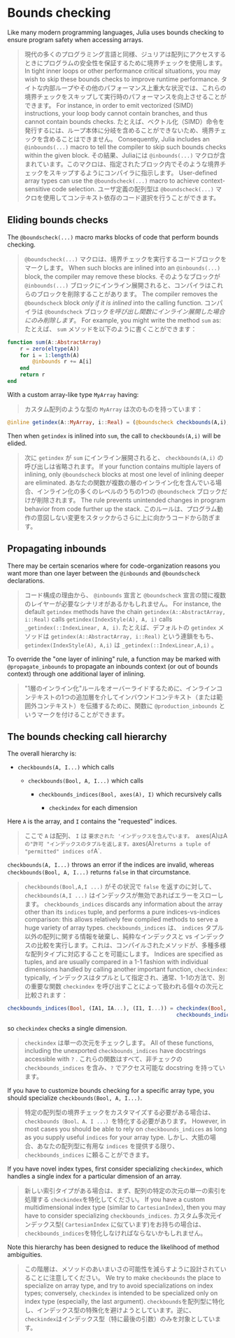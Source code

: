 # Bounds checking

Like many modern programming languages, Julia uses bounds checking to ensure program safety when accessing arrays.
> 現代の多くのプログラミング言語と同様、ジュリアは配列にアクセスするときにプログラムの安全性を保証するために境界チェックを使用します。
In tight inner loops or other performance critical situations, you may wish to skip these bounds checks to improve runtime performance.
> タイトな内部ループやその他のパフォーマンス上重大な状況では、これらの境界チェックをスキップして実行時のパフォーマンスを向上させることができます。
For instance, in order to emit vectorized (SIMD) instructions, your loop body cannot contain branches, and thus cannot contain bounds checks.
> たとえば、ベクトル化（SIMD）命令を発行するには、ループ本体に分岐を含めることができないため、境界チェックを含めることはできません。
Consequently, Julia includes an `@inbounds(...)` macro to tell the compiler to skip such bounds checks within the given block.
> その結果、Juliaには `@inbounds(...)` マクロが含まれています。このマクロは、指定されたブロック内でそのような境界チェックをスキップするようにコンパイラに指示します。
User-defined array types can use the `@boundscheck(...)` macro to achieve context-sensitive code selection.
> ユーザ定義の配列型は `@boundscheck(...)` マクロを使用してコンテキスト依存のコード選択を行うことができます。

## Eliding bounds checks

The `@boundscheck(...)` macro marks blocks of code that perform bounds checking.
> `@boundscheck(...)` マクロは、境界チェックを実行するコードブロックをマークします。
When such blocks are inlined into an `@inbounds(...)` block, the compiler may remove these blocks.
> そのようなブロックが `@inbounds(...)` ブロックにインライン展開されると、コンパイラはこれらのブロックを削除することがあります。
The compiler removes the `@boundscheck` block *only if it is inlined* into the calling function.
> コンパイラは `@boundscheck` ブロック*を呼び出し関数にインライン展開した場合にのみ削除します*。
For example, you might write the method `sum` as:
> たとえば、 `sum` メソッドを以下のように書くことができます：

```julia
function sum(A::AbstractArray)
    r = zero(eltype(A))
    for i = 1:length(A)
        @inbounds r += A[i]
    end
    return r
end
```

With a custom array-like type `MyArray` having:
> カスタム配列のような型の `MyArray` は次のものを持っています：

```julia
@inline getindex(A::MyArray, i::Real) = (@boundscheck checkbounds(A,i); A.data[to_index(i)])
```

Then when `getindex` is inlined into `sum`, the call to `checkbounds(A,i)` will be elided.
> 次に `getindex` が `sum` にインライン展開されると、 `checkbounds(A,i)` の呼び出しは省略されます。
If your function contains multiple layers of inlining, only `@boundscheck` blocks at most one level of inlining deeper are eliminated.
> あなたの関数が複数の層のインライン化を含んでいる場合、インライン化の多くのレベルのうちの1つの `@boundscheck` ブロックだけが削除されます。
The rule prevents unintended changes in program behavior from code further up the stack.
> このルールは、プログラム動作の意図しない変更をスタックからさらに上に向かうコードから防ぎます。

## Propagating inbounds

There may be certain scenarios where for code-organization reasons you want more than one layer between the `@inbounds` and `@boundscheck` declarations.
> コード構成の理由から、 `@inbounds` 宣言と `@boundscheck` 宣言の間に複数のレイヤーが必要なシナリオがあるかもしれません。
For instance, the default `getindex` methods have the chain `getindex(A::AbstractArray, i::Real)` calls `getindex(IndexStyle(A), A, i)` calls `_getindex(::IndexLinear, A, i)`.
> たとえば、デフォルトの `getindex` メソッドは `getindex(A::AbstractArray, i::Real)` という連鎖をもち、 `getindex(IndexStyle(A), A,i)` は `_getindex(::IndexLinear,A,i)` 。

To override the "one layer of inlining" rule, a function may be marked with `@propagate_inbounds` to propagate an inbounds context (or out of bounds context) through one additional layer of inlining.
> "1層のインライン化"ルールをオーバーライドするために、インラインコンテキストの1つの追加層を介してインバウンドコンテキスト（または範囲外コンテキスト）を伝播するために、関数に `@production_inbounds` というマークを付けることができます。

## The bounds checking call hierarchy

The overall hierarchy is:

  * `checkbounds(A, I...)` which calls

      * `checkbounds(Bool, A, I...)` which calls

          * `checkbounds_indices(Bool, axes(A), I)` which recursively calls

              * `checkindex` for each dimension

Here `A` is the array, and `I` contains the "requested" indices.
> ここで `A` は配列、 `I` は `要求された 'インデックスを含んでいます。
`axes(A)` は `A` の"許可 "インデックスのタプルを返します。
> `axes(A)` returns a tuple of "permitted" indices of `A`.

`checkbounds(A, I...)` throws an error if the indices are invalid, whereas `checkbounds(Bool, A, I...)` returns `false` in that circumstance. 
> `checkbounds(Bool,A,I ...)` がその状況で `false` を返すのに対して、 `checkbounds(A,I ...)` はインデックスが無効であればエラーをスローします。
`checkbounds_indices` discards any information about the array other than its `indices` tuple, and performs a pure indices-vs-indices comparison: this allows relatively few compiled methods to serve a huge variety of array types.
> `checkbounds_indices` は、 `indices` タプル以外の配列に関する情報を破棄し、純粋なインデックスと vs インデックスの比較を実行します。これは、コンパイルされたメソッドが、多種多様な配列タイプに対応することを可能にします。
Indices are specified as tuples, and are usually compared in a 1-1 fashion with individual dimensions handled by calling another important function, `checkindex`: typically,
> インデックスはタプルとして指定され、通常、1-1の方法で、別の重要な関数 `checkindex` を呼び出すことによって扱われる個々の次元と比較されます：

```julia
checkbounds_indices(Bool, (IA1, IA...), (I1, I...)) = checkindex(Bool, IA1, I1) &
                                                      checkbounds_indices(Bool, IA, I)
```

so `checkindex` checks a single dimension.
> `checkindex` は単一の次元をチェックします。
All of these functions, including the unexported `checkbounds_indices` have docstrings accessible with `?` .
> これらの関数はすべて、非チェックの `checkbounds_indices` を含み、`?` でアクセス可能な docstring を持っています。

If you have to customize bounds checking for a specific array type, you should specialize `checkbounds(Bool, A, I...)`.
> 特定の配列型の境界チェックをカスタマイズする必要がある場合は、 `checkbounds（Bool、A、I ...）`を特化する必要があります。
However, in most cases you should be able to rely on `checkbounds_indices` as long as you supply useful `indices` for your array type.
しかし、大抵の場合、あなたの配列型に有用な `indices` を提供する限り、 `checkbounds_indices` に頼ることができます。

If you have novel index types, first consider specializing `checkindex`, which handles a single index for a particular dimension of an array.
> 新しい索引タイプがある場合は、まず、配列の特定の次元の単一の索引を処理する `checkindex`を特化してください。
If you have a custom multidimensional index type (similar to `CartesianIndex`), then you may have to consider specializing `checkbounds_indices`.
> カスタム多次元インデックス型( `CartesianIndex` に似ています)をお持ちの場合は、` checkbounds_indices`を特化しなければならないかもしれません。

Note this hierarchy has been designed to reduce the likelihood of method ambiguities.
> この階層は、メソッドのあいまいさの可能性を減らすように設計されていることに注意してください。
We try to make `checkbounds` the place to specialize on array type, and try to avoid specializations on index types; conversely, `checkindex` is intended to be specialized only on index type (especially, the last argument).
> `checkbounds`を配列型に特化し、インデックス型の特殊化を避けようとしています。逆に、 `checkindex`はインデックス型（特に最後の引数）のみを対象としています。
